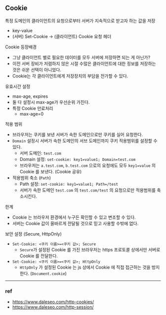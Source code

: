 ## Cookie

특정 도메인의 클라이언트의 요청으로부터 서버가 지속적으로 받고자 하는 값을 저장
- key-value
- (서버) Set-Cookie -> (클라이언트) Cookie 요청 헤더

Cookie 등장배경
- 그냥 클라이언트 별로 필요한 데이터를 모두 서버에 저장하면 되는 게 아닌가?
- 이전 서버 장비가 저렴하지 않은 시절 수많은 클라이언트에 대한 정보를 저장하는 것은 쉬운 선택이 아니었다.
- Cookie는 각 클라이언트에게 저장장치의 부담을 전가할 수 있다.

유효시간 설정
- max-age, expires
- 둘 다 설정시 max-age가 우선순위 가진다.
- 특정 Cookie 만료처리
  - max-age=0

적용 범위
- 브라우저는 쿠키를 보낸 서버가 속한 도메인으로만 쿠키를 실어 요청한다.
- `Domain` 설정시 서버가 속한 도메인의 서브 도메인까지 쿠키 적용범위를 설정할 수 있다.
  - 서버 도메인: `test.com`
  - Domain 설정: `set-cookie: key1=value1; Domain=test.com`
  - 브라우저는 `a.test.com`, `b.test.com` 으로의 요청에도 모두 `key1=value` 의 Cookie 를 보낸다. (Cookie 공유)
- 적용범위 축소 (`Path`)
  - Path 설정: `set-cookie: key1=value1; Path=/test`
  - 서버가 속한 도메인 `test.com` 의 `test.com/test` 의 요청으로만 적용범위를 축소시킨다.


한계
- Cookie 는 브라우저 환경에서 누구든 확인할 수 있고 변조할 수 있다.
- 서버는 Cookie 값이 올바르게 전달될 것으로 믿고 사용할 수밖에 없다.

보안 설정 (Secure, HttpOnly)
- `Set-Cookie: <쿠키 이름>=<쿠키 값>; Secure`
	- `Secure`가 설정된 Cookie 를 가진 브라우저는 https 프로토콜 상에서만 서버로 Cookie 를 전달한다.
- `Set-Cookie: <쿠키 이름>=<쿠키 값>; HttpOnly`
  - `HttpOnly` 가 설정된 Cookie 는 js 상에서 Cookie 에 직접 접근하는 것을 방지한다. (`Document.cookie`)




---

### ref
- https://www.daleseo.com/http-cookies/
- https://www.daleseo.com/http-session/